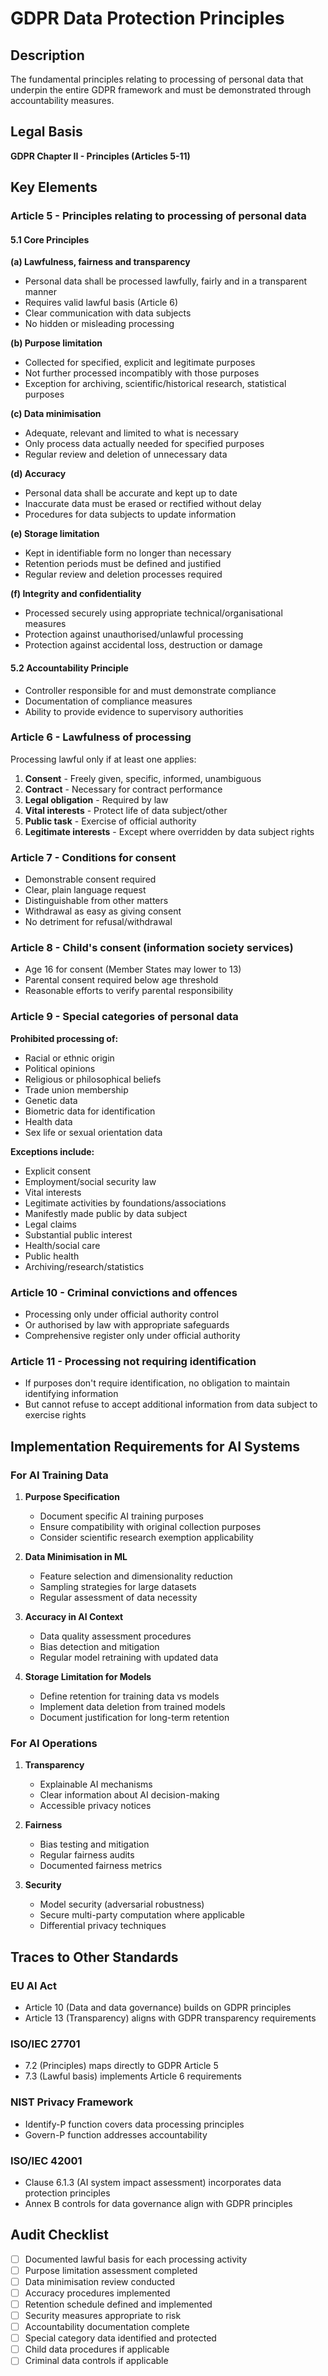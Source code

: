 # GDPR Data Protection Principles

## Description

The fundamental principles relating to processing of personal data that underpin the entire GDPR framework and must be demonstrated through accountability measures.

## Legal Basis

**GDPR Chapter II - Principles (Articles 5-11)**

## Key Elements

### Article 5 - Principles relating to processing of personal data

#### 5.1 Core Principles

**(a) Lawfulness, fairness and transparency**
- Personal data shall be processed lawfully, fairly and in a transparent manner
- Requires valid lawful basis (Article 6)
- Clear communication with data subjects
- No hidden or misleading processing

**(b) Purpose limitation**
- Collected for specified, explicit and legitimate purposes
- Not further processed incompatibly with those purposes
- Exception for archiving, scientific/historical research, statistical purposes

**(c) Data minimisation**
- Adequate, relevant and limited to what is necessary
- Only process data actually needed for specified purposes
- Regular review and deletion of unnecessary data

**(d) Accuracy**
- Personal data shall be accurate and kept up to date
- Inaccurate data must be erased or rectified without delay
- Procedures for data subjects to update information

**(e) Storage limitation**
- Kept in identifiable form no longer than necessary
- Retention periods must be defined and justified
- Regular review and deletion processes required

**(f) Integrity and confidentiality**
- Processed securely using appropriate technical/organisational measures
- Protection against unauthorised/unlawful processing
- Protection against accidental loss, destruction or damage

#### 5.2 Accountability Principle
- Controller responsible for and must demonstrate compliance
- Documentation of compliance measures
- Ability to provide evidence to supervisory authorities

### Article 6 - Lawfulness of processing

Processing lawful only if at least one applies:
1. **Consent** - Freely given, specific, informed, unambiguous
2. **Contract** - Necessary for contract performance
3. **Legal obligation** - Required by law
4. **Vital interests** - Protect life of data subject/other
5. **Public task** - Exercise of official authority
6. **Legitimate interests** - Except where overridden by data subject rights

### Article 7 - Conditions for consent

- Demonstrable consent required
- Clear, plain language request
- Distinguishable from other matters
- Withdrawal as easy as giving consent
- No detriment for refusal/withdrawal

### Article 8 - Child's consent (information society services)

- Age 16 for consent (Member States may lower to 13)
- Parental consent required below age threshold
- Reasonable efforts to verify parental responsibility

### Article 9 - Special categories of personal data

**Prohibited processing of:**
- Racial or ethnic origin
- Political opinions
- Religious or philosophical beliefs
- Trade union membership
- Genetic data
- Biometric data for identification
- Health data
- Sex life or sexual orientation data

**Exceptions include:**
- Explicit consent
- Employment/social security law
- Vital interests
- Legitimate activities by foundations/associations
- Manifestly made public by data subject
- Legal claims
- Substantial public interest
- Health/social care
- Public health
- Archiving/research/statistics

### Article 10 - Criminal convictions and offences

- Processing only under official authority control
- Or authorised by law with appropriate safeguards
- Comprehensive register only under official authority

### Article 11 - Processing not requiring identification

- If purposes don't require identification, no obligation to maintain identifying information
- But cannot refuse to accept additional information from data subject to exercise rights

## Implementation Requirements for AI Systems

### For AI Training Data
1. **Purpose Specification**
   - Document specific AI training purposes
   - Ensure compatibility with original collection purposes
   - Consider scientific research exemption applicability

2. **Data Minimisation in ML**
   - Feature selection and dimensionality reduction
   - Sampling strategies for large datasets
   - Regular assessment of data necessity

3. **Accuracy in AI Context**
   - Data quality assessment procedures
   - Bias detection and mitigation
   - Regular model retraining with updated data

4. **Storage Limitation for Models**
   - Define retention for training data vs models
   - Implement data deletion from trained models
   - Document justification for long-term retention

### For AI Operations
1. **Transparency**
   - Explainable AI mechanisms
   - Clear information about AI decision-making
   - Accessible privacy notices

2. **Fairness**
   - Bias testing and mitigation
   - Regular fairness audits
   - Documented fairness metrics

3. **Security**
   - Model security (adversarial robustness)
   - Secure multi-party computation where applicable
   - Differential privacy techniques

## Traces to Other Standards

### EU AI Act
- Article 10 (Data and data governance) builds on GDPR principles
- Article 13 (Transparency) aligns with GDPR transparency requirements

### ISO/IEC 27701
- 7.2 (Principles) maps directly to GDPR Article 5
- 7.3 (Lawful basis) implements Article 6 requirements

### NIST Privacy Framework
- Identify-P function covers data processing principles
- Govern-P function addresses accountability

### ISO/IEC 42001
- Clause 6.1.3 (AI system impact assessment) incorporates data protection principles
- Annex B controls for data governance align with GDPR principles

## Audit Checklist

- [ ] Documented lawful basis for each processing activity
- [ ] Purpose limitation assessment completed
- [ ] Data minimisation review conducted
- [ ] Accuracy procedures implemented
- [ ] Retention schedule defined and implemented
- [ ] Security measures appropriate to risk
- [ ] Accountability documentation complete
- [ ] Special category data identified and protected
- [ ] Child data procedures if applicable
- [ ] Criminal data controls if applicable